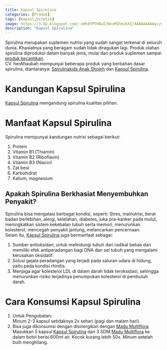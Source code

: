```yaml
---
title: Kapsul Spirulina
categories: [Produk]
tags: [Kapsul,Estetik]
image: https://3.bp.blogspot.com/-o0h4YPTHOwI/WnvMShmukXI/AAAAAAAAAyc/gGHhrU94bZc-_CWSa4XPeSb3Wvez80HOQCKgBGAs/s1600/MHO180207-kapsul-spirulina.png
description: "Kapsul Spirulina"
---
```


<div class="paraph">Spirulina merupakan suplemen nutrisi yang sudah sangat terkenal di seluruh dunia. Khasiatnya yang beragam sudah tidak diragukan lagi. <ah ref="/categories/produk" title="Produk herbAttaubah">Produk</a> olahan spirulina diproduksi dalam banyak jenis, mulai dari produk suplemen sampai <a href="/tags/estetik" title="Produk Estetik">produk kecantikan</a>.</div>

<div class="paraph">CV. herAttaubah mempunyai beberapa produk yang berbahan dasar spirulina, diantaranya: <a href="/posts/spirulinakids-anak-sholeh-uce" title="Spirulinakids Anak Sholeh">Spirulinakids Anak Sholeh</a> dan <a href="/posts/kapsul-spirulina-9ee" title="Kapsul Spirulina">Kapsul Spirulina</a>.</div>

<h1>Kandungan Kapsul Spirulina</h1>

<div class="paraph"><a href="/posts/kapsul-spirulina-9ee" title="Kapsul Spirulina">Kapsul Spirulina</a> mengandung spirulina kualitas pilihan.</div>

<h1>Manfaat Kapsul Spirulina</h1>

<div class="paraph">Spirulina mempunyai kandungan nutrisi sebagai berikut:</div>

<ol><li>Protein</li>
    <li>Vitamin B1 (Thiamin)</li>
    <li>Vitamin B2 (Riboflavin)</li>
    <li>Vitamin B3 (Niacin)</li>
    <li>Zat besi</li>
    <li>Karbohidrat</li>
    <li>Kalium, magnesium</li></ol>

<h2>Apakah Spirulina Berkhasiat Menyembuhkan Penyakit?</h2>

<div class="paraph">Spirulina bisa mengatasi berbagai kondisi, seperti: Stres, malnutrisi, berat badan berlebihan, alergi, kelelahan, diabetes, luka pra-kanker pada mulut, meningkatkan sistem kekebalan tubuh serta memori, menurunkan kolesterol, mencegah penyakit jantung, melancarkan pencernaan.</div>

<div class="paraph">Selain itu, <a href="/posts/kapsul-spirulina-9ee" title="Kapsul Spirulina">Kapsul Spirulina</a> juga bermanfaat sebagai:</div>
<ol><li>Sumber antioksidan; untuk melindungi tubuh dari radikal bebas dan memiliki efek antiperadangan bagi DNA dan sel tubuh yang mengalami kerusakan oksidatif.</li>
    <li>Solusi gejala peradangan yang terjadi pada saluran udara di hidung, yaitu pada kondisi rhinitis.</li>
    <li>Menjaga agar kolesterol LDL di dalam darah tidak teroksidasi, sehingga menurunkan risiko terjadinya penumpukan kolesterol di pembuluh darah.</li></ol>

<h1>Cara Konsumsi Kapsul Spirulina</h1>

<ol><li>Untuk Pengobatan:</li>
    <div class="paraph">Minum 2-3 kapsul setidaknya 2x sehari (pagi dan malam hari).</div>
    <li>Bisa juga dikonsumsi dengan disinergikan dengan <a href="/posts/madu-multiflora-yj5">Madu Multiflora</a></li>
    <div class="paraph">Masukkan 5 kapsul <a href="/posts/kapsul-spirulina-9ee" title="Kapsul Spirulina">Kapsul Spirulina</a> dan 3 SDM <a href="/posts/madu-multiflora-yj5">Madu Multiflora</a> ke dalam botol berisi 600ml air. Kocok kurang lebih 50x. Minum setelah buih menghilang.</div></ol>
